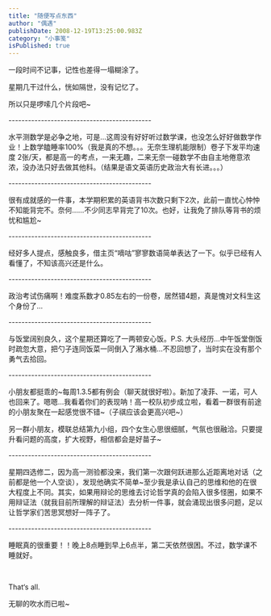 ```yaml
---
title: "随便写点东西"
author: "偶遇"
publishDate: 2008-12-19T13:25:00.983Z
category: "小事笺"
isPublished: true
---
```


<P>一段时间不记事，记性也差得一塌糊涂了。</P>
<P>星期几干过什么，恍如隔世，没有记忆了。</P>
<P>所以只是啰嗦几个片段吧~</P>
<P>--------------------------------------------</P>
<P>水平测数学是必争之地，可是...这周没有好好听过数学课，也没怎么好好做数学作业！上数学瞌睡率100%（我是真的不想。。。无奈生理机能限制）卷子下发平均速度 2张/天，都是高一的考点，一来无趣，二来无奈一碰数学不由自主地倦意浓浓，没办法只好去做其他科。（结果是语文英语历史政治大有长进。。。）</P>
<P>--------------------------------------------</P>
<P>很有成就感的一件事，本学期积累的英语背书次数只剩下2次，此前一直忧心忡忡不知能背完不。奈何……不少同志早背完了10次。也好，让我免了排队等背书的烦忧和尴尬~</P>-------------------------------------------- 
<P>经好多人提点，感触良多，借主页“嘀咕”寥寥数语简单表达了一下。似乎已经有人看懂了，不知该高兴还是什么。</P>
<P>--------------------------------------------</P>
<P>政治考试伤痛啊！难度系数才0.85左右的一份卷，居然错4题，真是愧对文科生这个身份了...</P>-------------------------------------------- 
<P>与饭堂阔别良久，这个星期还算吃了一两顿安心饭。P.S. 大头经历...中午饭堂倒饭时疏忽大意，把勺子连同饭菜一同倒入了潲水桶...不忍回想了，当时实在没有那个勇气去拾回。</P>
<P>--------------------------------------------</P>
<P>小朋友都挺乖的~每周1.3.5都有例会（聊天就很好啦）。新加了凌菲、一诺，可人也回来了。嗯嗯...我看着你们的表现呐！高一校队初步成立啦，看着一群很有前途的小朋友聚在一起感觉很不错~（子祺应该会更高兴吧~）</P>
<P>另一群小朋友，模联总结第九小组，四个女生心思很细腻，气氛也很融洽。只要提升看问题的高度，扩大视野，相信都会是好苗子~</P>
<P>--------------------------------------------</P>
<P>星期四选修二，因为高一测验都没来，我们第一次跟何跃进那么近距离地对话（之前都是他一个人空谈），发现他确实不简单~至少我是承认自己的思维和他的在很大程度上不同。其实，如果用辩论的思维去讨论哲学真的会陷入很多怪圈，如果不用辩证法（就我目前所理解的辩证法）去分析一件事，就会涌现出很多问题，足以让哲学家们苦思冥想好一阵子了。</P>
<P>--------------------------------------------</P>
<P>睡眠真的很重要！！晚上8点睡到早上6点半，第二天依然很困。不过，数学课不睡就好。</P>
<P>&nbsp;</P>
<P>That‘s all.</P>
<P>无聊的吹水而已啦~</P>